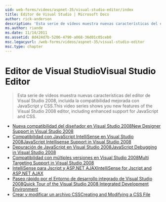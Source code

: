 ```yaml
---
uid: web-forms/videos/aspnet-35/visual-studio-editor/index
title: Editor de Visual Studio | Microsoft Docs
author: rick-anderson
description: 'Esta serie de vídeos muestra nuevas características del editor de Visual Studio 2008, incluida la compatibilidad mejorada con JavaScript y CSS.'
ms.author: riande
ms.date: 11/14/2011
ms.assetid: 8d424d7b-5206-4790-a068-36d01c05ceb0
msc.legacyurl: /web-forms/videos/aspnet-35/visual-studio-editor
msc.type: chapter
---
```

<a name="visual-studio-editor"></a><span data-ttu-id="d2f16-103">Editor de Visual Studio</span><span class="sxs-lookup"><span data-stu-id="d2f16-103">Visual Studio Editor</span></span>
====================
> <span data-ttu-id="d2f16-104">Esta serie de vídeos muestra nuevas características del editor de Visual Studio 2008, incluida la compatibilidad mejorada con JavaScript y CSS.</span><span class="sxs-lookup"><span data-stu-id="d2f16-104">This video series shows you new features of the Visual Studio 2008 editor, including enhanced support for JavaScript and CSS.</span></span>


- [<span data-ttu-id="d2f16-105">Nueva compatibilidad del diseñador en Visual Studio 2008</span><span class="sxs-lookup"><span data-stu-id="d2f16-105">New Designer Support in Visual Studio 2008</span></span>](new-designer-support-in-visual-studio-2008.md)
- [<span data-ttu-id="d2f16-106">Compatibilidad con JavaScript IntelliSense en Visual Studio 2008</span><span class="sxs-lookup"><span data-stu-id="d2f16-106">JavaScript Intellisense Support in Visual Studio 2008</span></span>](javascript-intellisense-support-in-visual-studio-2008.md)
- [<span data-ttu-id="d2f16-107">Depuración de JavaScript en Visual Studio 2008</span><span class="sxs-lookup"><span data-stu-id="d2f16-107">JavaScript Debugging in Visual Studio 2008</span></span>](javascript-debugging-in-visual-studio-2008.md)
- [<span data-ttu-id="d2f16-108">Compatibilidad con múltiples versiones en Visual Studio 2008</span><span class="sxs-lookup"><span data-stu-id="d2f16-108">Multi Targeting Support in Visual Studio 2008</span></span>](multi-targeting-support-in-visual-studio-2008.md)
- [<span data-ttu-id="d2f16-109">IntelliSense para Jscript y ASP.NET AJAX</span><span class="sxs-lookup"><span data-stu-id="d2f16-109">IntelliSense for Jscript and ASP.NET AJAX</span></span>](intellisense-for-jscript-and-aspnet-ajax.md)
- [<span data-ttu-id="d2f16-110">Paseo rápido por el Entorno de desarrollo integrado de Visual Studio 2008</span><span class="sxs-lookup"><span data-stu-id="d2f16-110">Quick Tour of the Visual Studio 2008 Integrated Development Environment</span></span>](quick-tour-of-the-visual-studio-2008-integrated-development-environment.md)
- [<span data-ttu-id="d2f16-111">Crear y modificar un archivo CSS</span><span class="sxs-lookup"><span data-stu-id="d2f16-111">Creating and Modifying a CSS File</span></span>](creating-and-modifying-a-css-file.md)
